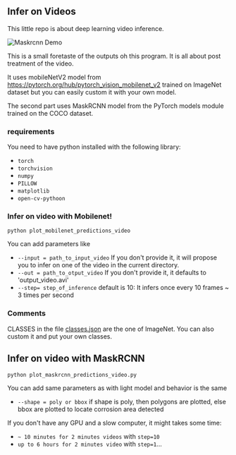 ## Infer on Videos 

This little repo is about deep learning video inference. 

![Maskrcnn Demo](demo.gif)

This is a small foretaste of the outputs oh this program. It is all about post treatment of the video.  

It uses mobileNetV2 model from https://pytorch.org/hub/pytorch_vision_mobilenet_v2 trained on ImageNet dataset but you can easily custom it with your own model.

The second part uses MaskRCNN model from the PyTorch models module trained on the COCO dataset.

### requirements
You need to have python installed with the following library:
- `torch`
- `torchvision`
- `numpy`
- `PILLOW`
- `matplotlib`
- `open-cv-pythoon`

### Infer on video with Mobilenet!

```
python plot_mobilenet_predictions_video
```

You can add parameters like 
- `--input = path_to_input_video` If you don't provide it, it will propose you to infer on one of the video in the current directory.
- `--out = path_to_otput_video` If you don't provide it, it defaults to 'output_video.avi'
- `--step= step_of_inference` default is 10: It infers once every 10 frames ~ 3 times per second

### Comments
CLASSES in the file [classes.json](classes.json) are the one of ImageNet. You can also custom it and put your own classes.

## Infer on video with MaskRCNN

```
python plot_maskrcnn_predictions_video.py
```
You can add same parameters as with light model and behavior is the same
- `--shape = poly or bbox` if shape is poly, then polygons are plotted, else bbox are plotted to locate corrosion area detected

If you don't have any GPU and a slow computer, it might takes some time: 
- `~ 10 minutes for 2 minutes videos` with `step=10` 
 - `up to 6 hours for 2 minutes video` with `step=1`...  


